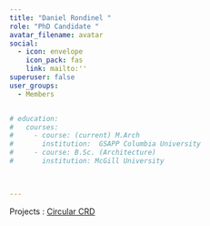 ```yaml
---
title: "Daniel Rondinel "
role: "PhD Candidate "
avatar_filename: avatar
social:
  - icon: envelope
    icon_pack: fas
    link: mailto:''
superuser: false
user_groups:
  - Members


# education:
#   courses:
#     - course: (current) M.Arch
#       institution:  GSAPP Columbia University
#     - course: B.Sc. (Architecture) 
#       institution: McGill University

  

--- 
```







Projects  : 
<a href='https://deft-stroopwafel-a0d849.netlify.app/project/circular-crd'  >Circular CRD </a>
</br>
